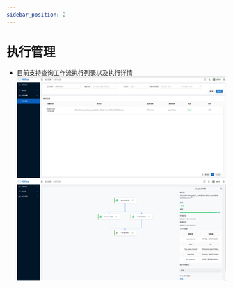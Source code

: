 ```yaml
---
sidebar_position: 2
---
```


# 执行管理
* 目前支持查询工作流执行列表以及执行详情
  ![Execution_List](assets/execution_list.png)
  ![Execution_Detail](assets/execution_detail.png)

